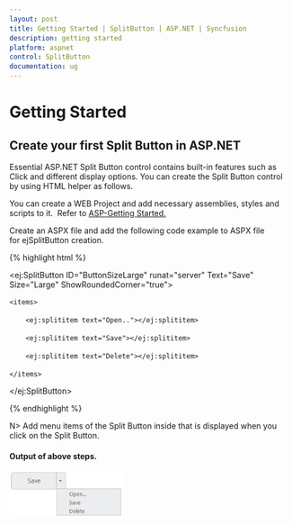 ```yaml
---
layout: post
title: Getting Started | SplitButton | ASP.NET | Syncfusion
description: getting started
platform: aspnet
control: SplitButton
documentation: ug
---
```


# Getting Started

## Create your first Split Button in ASP.NET

Essential ASP.NET Split Button control contains built-in features such as Click and different display options. You can create the Split Button control by using HTML helper as follows.

You can create a WEB Project and add necessary assemblies, styles and scripts to it.  Refer to [ASP-Getting Started.](http://help.syncfusion.com/aspnetmvc/captcha/getting-started#create-your-first-captcha-in-aspnet-mvc)

Create an ASPX file and add the following code example to ASPX file for ejSplitButton creation.

{% highlight html %}

<ej:SplitButton ID="ButtonSizeLarge" runat="server" Text="Save" Size="Large" ShowRoundedCorner="true">

    <items>

        <ej:splititem text="Open.."></ej:splititem>

        <ej:splititem text="Save"></ej:splititem>

        <ej:splititem text="Delete"></ej:splititem>

    </items>

</ej:SplitButton>

{% endhighlight %}


N> Add menu items of the Split Button inside <Items> that is displayed when you click on the Split Button.

#### Output of above steps.

![](Getting-Started_images/Getting-Started_img2.png)
